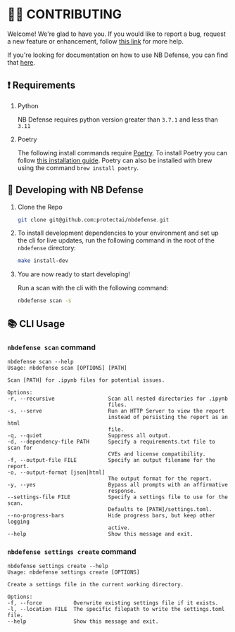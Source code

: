 # 👩‍💻 CONTRIBUTING

Welcome! We're glad to have you. If you would like to report a bug, request a new feature or enhancement, follow [this link](https://nbdefense.ai/faq) for more help.

If you're looking for documentation on how to use NB Defense, you can find that [here](https://nbdefense.ai).

## ❗️ Requirements

1. Python

    NB Defense requires python version greater than `3.7.1` and less than `3.11`

2. Poetry

    The following install commands require [Poetry](https://python-poetry.org/). To install Poetry you can follow [this installation guide](https://python-poetry.org/docs/#installation). Poetry can also be installed with brew using the command `brew install poetry`.

## 💪 Developing with NB Defense

1. Clone the Repo

    ```bash
    git clone git@github.com:protectai/nbdefense.git
    ```

2. To install development dependencies to your environment and set up the cli for live updates, run the following command in the root of the `nbdefense` directory:

    ```bash
    make install-dev
    ```

3. You are now ready to start developing!

    Run a scan with the cli with the following command:

    ```bash
    nbdefense scan -s
    ```

## 📚 CLI Usage

### `nbdefense scan` command

```
nbdefense scan --help
Usage: nbdefense scan [OPTIONS] [PATH]

Scan [PATH] for .ipynb files for potential issues.

Options:
-r, --recursive                 Scan all nested directories for .ipynb
                                files.
-s, --serve                     Run an HTTP Server to view the report
                                instead of persisting the report as an html
                                file.
-q, --quiet                     Suppress all output.
-d, --dependency-file PATH      Specify a requirements.txt file to scan for
                                CVEs and license compatibility.
-f, --output-file FILE          Specify an output filename for the report.
-o, --output-format [json|html]
                                The output format for the report.
-y, --yes                       Bypass all prompts with an affirmative
                                response.
--settings-file FILE            Specify a settings file to use for the scan.
                                Defaults to [PATH]/settings.toml.
--no-progress-bars              Hide progress bars, but keep other logging
                                active.
--help                          Show this message and exit.
```

### `nbdefense settings create` command

```
nbdefense settings create --help
Usage: nbdefense settings create [OPTIONS]

Create a settings file in the current working directory.

Options:
-f, --force          Overwrite existing settings file if it exists.
-l, --location FILE  The specific filepath to write the settings.toml file.
--help               Show this message and exit.
```
